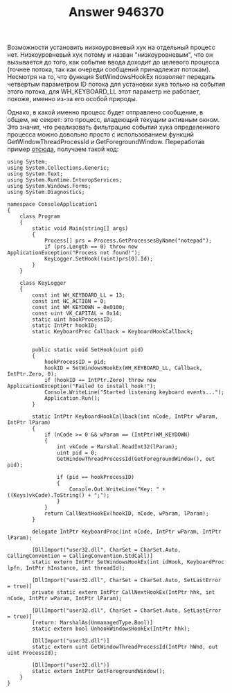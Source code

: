 ﻿---
title: "Answer 946370"
se.owner.user_id: 240512
se.owner.display_name: "MSDN.WhiteKnight"
se.owner.link: "https://ru.stackoverflow.com/users/240512/msdn-whiteknight"
se.answer_id: 946370
se.question_id: 946095
se.post_type: answer
se.score: 3
se.is_accepted: True
---
<p>Возможности установить низкоуровневый хук на отдельный процесс нет. Низкоуровневый хук потому и назван "низкоуровневым", что он вызывается до того, как событие ввода доходит до целевого процесса (точнее потока, так как очереди сообщений принадлежат потокам). Несмотря на то, что функция SetWindowsHookEx позволяет передать четвертым параметром ID потока для установки хука только на события этого потока, для WH_KEYBOARD_LL этот параметр не работает, похоже, именно из-за его особой природы.</p>

<p>Однако, в какой именно процесс будет отправлено сообщение, в общем, не секрет: это процесс, владеющий текущим активным окном. Это значит, что реализовать фильтрацию событий хука определенного процесса можно довольно просто с использованием функций GetWindowThreadProcessId и GetForegroundWindow. Переработав пример <a href="https://ru.stackoverflow.com/a/880287/240512">отсюда</a>, получаем такой код:</p>

<pre><code>using System;
using System.Collections.Generic;
using System.Text;
using System.Runtime.InteropServices;
using System.Windows.Forms;
using System.Diagnostics;

namespace ConsoleApplication1
{
    class Program
    {
        static void Main(string[] args)
        {
            Process[] prs = Process.GetProcessesByName("notepad");
            if (prs.Length == 0) throw new ApplicationException("Process not found!");
            KeyLogger.SetHook((uint)prs[0].Id);
        }
    }

    class KeyLogger
    {
        const int WH_KEYBOARD_LL = 13;
        const int HC_ACTION = 0;
        const int WM_KEYDOWN = 0x0100;
        const uint VK_CAPITAL = 0x14;        
        static uint hookProcessID;
        static IntPtr hookID;
        static KeyboardProc Callback = KeyboardHookCallback;


        public static void SetHook(uint pid)
        {
            hookProcessID = pid;
            hookID = SetWindowsHookEx(WH_KEYBOARD_LL, Callback, IntPtr.Zero, 0);
            if (hookID == IntPtr.Zero) throw new ApplicationException("Failed to install hook!");
            Console.WriteLine("Started listening keyboard events...");
            Application.Run();
        }               

        static IntPtr KeyboardHookCallback(int nCode, IntPtr wParam, IntPtr lParam)
        {
            if (nCode &gt;= 0 &amp;&amp; wParam == (IntPtr)WM_KEYDOWN)
            {
                int vkCode = Marshal.ReadInt32(lParam);
                uint pid = 0;
                GetWindowThreadProcessId(GetForegroundWindow(), out pid);

                if (pid == hookProcessID)
                {
                    Console.Out.WriteLine("Key: " + ((Keys)vkCode).ToString() + ";");
                }
            }
            return CallNextHookEx(hookID, nCode, wParam, lParam);
        }

        delegate IntPtr KeyboardProc(int nCode, IntPtr wParam, IntPtr lParam);

        [DllImport("user32.dll", CharSet = CharSet.Auto, CallingConvention = CallingConvention.StdCall)]
        static extern IntPtr SetWindowsHookEx(int idHook, KeyboardProc lpfn, IntPtr hInstance, int threadId);

        [DllImport("user32.dll", CharSet = CharSet.Auto, SetLastError = true)]
        private static extern IntPtr CallNextHookEx(IntPtr hhk, int nCode, IntPtr wParam, IntPtr lParam);

        [DllImport("user32.dll", CharSet = CharSet.Auto, SetLastError = true)]
        [return: MarshalAs(UnmanagedType.Bool)]
        static extern bool UnhookWindowsHookEx(IntPtr hhk);

        [DllImport("user32.dll")]
        static extern uint GetWindowThreadProcessId(IntPtr hWnd, out uint ProcessId);

        [DllImport("user32.dll")]
        static extern IntPtr GetForegroundWindow();   
    }    
}
</code></pre>
